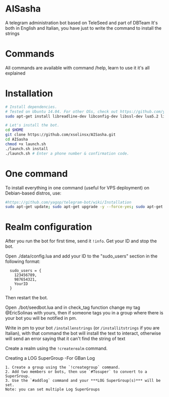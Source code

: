 # AISasha

A telegram administration bot based on TeleSeed and part of DBTeam
It's both in English and Italian, you have just to write the command to install the strings

# Commands

All commands are available with command /help, learn to use it it's all explained

# Installation

```sh
# Install dependencies.
# Tested on Ubuntu 14.04. For other OSs, check out https://github.com/yagop/telegram-bot/wiki/Installation
sudo apt-get install libreadline-dev libconfig-dev libssl-dev lua5.2 liblua5.2-dev lua-socket lua-sec lua-expat libevent-dev make unzip git redis-server autoconf g++ libjansson-dev libpython-dev expat libexpat1-dev

# Let's install the bot.
cd $HOME
git clone https://github.com/xsolinsx/AISasha.git
cd AISasha
chmod +x launch.sh
./launch.sh install
./launch.sh # Enter a phone number & confirmation code.
```
# One command
To install everything in one command (useful for VPS deployment) on Debian-based distros, use:
```sh
#https://github.com/yagop/telegram-bot/wiki/Installation
sudo apt-get update; sudo apt-get upgrade -y --force-yes; sudo apt-get dist-upgrade -y --force-yes; sudo apt-get install libreadline-dev libconfig-dev libssl-dev lua5.2 liblua5.2-dev lua-socket lua-sec lua-expat libevent-dev libjansson* libpython-dev make unzip git redis-server g++ autoconf -y --force-yes && git clone https://github.com/xsolinsx/AISasha.git && cd AISasha && chmod +x launch.sh && ./launch.sh install && ./launch.sh
```

# Realm configuration

After you run the bot for first time, send it `!info`. Get your ID and stop the bot.

Open ./data/config.lua and add your ID to the "sudo_users" section in the following format:
```
  sudo_users = {
    123456789,
    987654321,
    YourID
  }
```
Then restart the bot.

Open ./bot/seedbot.lua and in check_tag function change my tag @EricSolinas with yours, then if someone tags you in a group where there is your bot you will be notified in pm.

Write in pm to your bot `/installenstrings` (or `/installitstrings` if you are Italian), with that command the bot will install the text to interact, otherwise will send an error saying that it can't find the string of text

Create a realm using the `!createrealm` command.

Creating a LOG SuperGroup
	-For GBan Log

	1. Create a group using the `!creategroup` command.
	2. Add two members or bots, then use `#Tosuper` to convert to a SuperSroup.
	3. Use the `#addlog` command and your ***LOG SuperGroup(s)*** will be set.
	Note: you can set multiple Log SuperGroups
